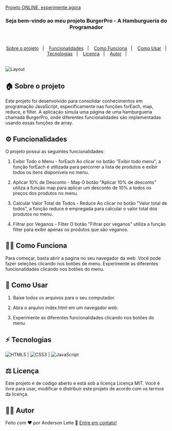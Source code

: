 [Projeto ONLINE, experimente agora](https://anderdev-github.github.io/burgerpro/) <br>


<h3 align="center">
  Seja bem-vindo ao meu projeto BurgerPro - A Hamburgueria do Programador 
</h3>

<br>

<p align="center">
  <a href="#house-sobre-o-projeto">Sobre o projeto</a>&nbsp;&nbsp;&nbsp;|&nbsp;&nbsp;&nbsp;
  <a href="#gear-funcionalidades">Funcionalidades</a>&nbsp;&nbsp;&nbsp;|&nbsp;&nbsp;&nbsp;
  <a href="#man_shrugging-como-funciona">Como Funciona</a>&nbsp;&nbsp;&nbsp;|&nbsp;&nbsp;&nbsp;
  <a href="#open_book-como-usar">Como Usar</a>&nbsp;&nbsp;&nbsp;|&nbsp;&nbsp;&nbsp;
  <a href="#zap-tecnologias">Tecnologias</a>&nbsp;&nbsp;&nbsp;|&nbsp;&nbsp;&nbsp;
  <a href="#balance_scale-licença">Licença</a>&nbsp;&nbsp;&nbsp;|&nbsp;&nbsp;&nbsp;
  <a href="#man_technologist-autor">Autor</a>&nbsp;&nbsp;&nbsp;|&nbsp;&nbsp;&nbsp;
</p>

<br>

<img alt="Layout" src="./assets/demo-BurgerPro.gif">
<br>


## :house: Sobre o projeto

Este projeto foi desenvolvido para consolidar conhecimentos em programação JavaScript, especificamente nas funções forEach, map, reduce, e filter. A aplicação simula uma página de uma hamburgueria chamada BurgerPro, onde diferentes funcionalidades são implementadas usando essas funções de array.

## :gear: Funcionalidades

O projeto possui as seguintes funcionalidades:

1. Exibir Todo o Menu - forEach
Ao clicar no botão "Exibir todo menu", a função forEach é utilizada para percorrer a lista de produtos e exibir todos os itens disponíveis no menu.

2. Aplicar 10% de Desconto - Map
O botão "Aplicar 10% de desconto" utiliza a função map para aplicar um desconto de 10% a todos os preços dos produtos no menu.

3. Calcular Valor Total de Todos - Reduce
Ao clicar no botão "Valor total de todos", a função reduce é empregada para calcular o valor total dos produtos no menu.

4. Filtrar por Veganos - Filter
O botão "Filtrar por veganos" utiliza a função filter para exibir apenas os produtos que são veganos.

## :man_shrugging: Como Funciona

Para começar, basta abrir a pagina no seu navegador da web. Você pode fazer seleções clicando nos botões de menu. Experimente as diferentes funcionalidades clicando nos botões do menu.

## :open_book: Como Usar

1. Baixe todos os arquivos para o seu computador.
   
2. Abra o arquivo index.html em um navegador web.

3. Experimente as diferentes funcionalidades clicando nos botões do menu.

## :zap: Tecnologias

![HTML5](https://img.shields.io/badge/-HTML5-E34F26?style=flat-square&logo=html5&logoColor=white) | ![CSS3](https://img.shields.io/badge/-CSS3-1572B6?style=flat-square&logo=css3) | ![JavaScript](https://img.shields.io/badge/-JavaScript-black?style=flat-square&logo=javascript)

## :balance_scale: Licença

Este projeto é de código aberto e está sob a licença Licença MIT. Você é livre para usar, modificar e distribuir este projeto de acordo com os termos da licença.

## :man_technologist: Autor

Feito com ♥ por Anderson Leite :wave: [Entre em contato!](https://www.linkedin.com/in/andersondiasleite/)
